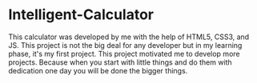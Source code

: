 # Intelligent-Calculator
This calculator was developed by me with the help of HTML5, CSS3, and JS. This project is not the big deal for any developer but in my learning phase, it's my first project. This project motivated me to develop more projects. Because when you start with little things and do them with dedication one day you will be done the bigger things.
